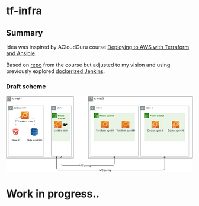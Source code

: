 # tf-infra

## Summary

Idea was inspired by ACloudGuru course [Deploying to AWS with Terraform and Ansible](https://acloud.guru/learn/8a6f598f-a41f-48ff-99a6-2c7a760b4119?_ga=2.170516256.1013769593.1602746496-2124952926.1598614771).

Based on [repo](https://github.com/linuxacademy/content-deploying-to-aws-ansible-terraform) from the course but adjusted to my vision and using previously explored [dockerized Jenkins](https://github.com/IgorMishchuk/weissbeerger-docker).

### Draft scheme

![scheme](scheme.png)

# Work in progress..
